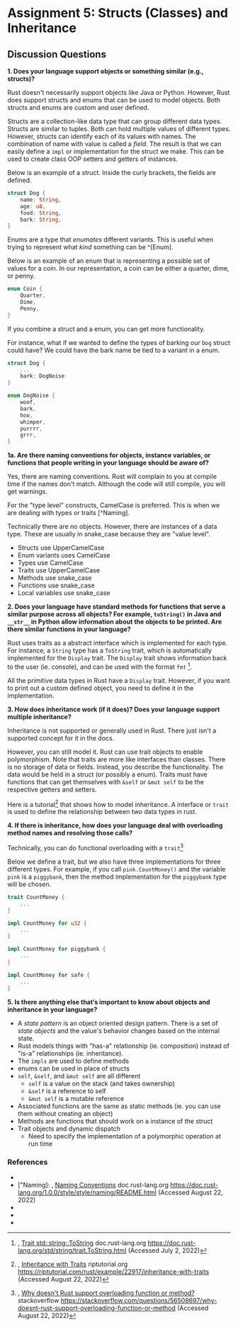 # Assignment 5: Structs (Classes) and Inheritance

## Discussion Questions

**1. Does your language support objects or something similar (e.g., structs)?**

Rust doesn't necessarily support objects like Java or Python. However, Rust does support structs and enums that can be used to model objects. Both structs and enums are custom and user defined. 

Structs are a collection-like data type that can group different data types. Structs are similar to tuples. Both can hold multiple values of different types. However, structs can identify each of its values with names. The combination of name with value is called a _field_. The result is that we can easily define a `impl` or implementation for the struct we make. This can be used to create class OOP setters and getters of instances.

Below is an example of a struct. Inside the curly brackets, the fields are defined. 

``` rust 
struct Dog {
    name: String,
    age: u8,
    food: String,
    bark: String,
}

```

Enums are a type that _enumates_ different variants. This is useful when trying to represent what _kind_ something can be ^[Enum]. 

Below is an example of an enum that is representing a possible set of values for a coin. In our representation, a coin can be either a quarter, dime, or penny.

``` rust
enum Coin {
    Quarter,
    Dime,
    Penny,
}
```

If you combine a struct and a enum, you can get more functionality.

For instance, what if we wanted to define the types of barking our `Dog` struct could have? We could have the bark name be tied to a variant in a enum.

``` rust 
struct Dog {
    ...
    bark: DogNoise 
}

enum DogNoise {
    woof,
    bark,
    hoo,
    whimper,
    purrrr,
    grrr,
}

```

**1a. Are there naming conventions for objects, instance variables, or functions that people writing in your language should be aware of?**

Yes, there are naming conventions. Rust will complain to you at compile time if the names don't match. Although the code will still compile, you will get warnings. 

For the "type level" constructs, CamelCase is preferred. This is when we are dealing with types or traits [^Naming].

Technically there are no objects. However, there are instances of a data type. These are usually in snake_case because they are "value level". 

- Structs use UpperCamelCase
- Enum variants uses CamelCase 
- Types use CamelCase 
- Traits use UpperCamelCase
- Methods use snake_case
- Functions use snake_case
- Local variables use snake_case

**2. Does your language have standard methods for functions that serve a similar purpose across all objects? For example, `toString()` in Java and `__str__` in Python allow information about the objects to be printed. Are there similar functions in your language?**

Rust uses traits as a abstract interface which is implemented for each type. For instance, a `String` type has a `ToString` trait, which is automatically implemented for the `Display` trait. The `Display` trait shows information back to the user (ie. console), and can be used with the format `fmt` [^Trait].

All the primitive data types in Rust have a `Display` trait. However, if you want to print out a custom defined object, you need to define it in the implementation.

**3. How does inheritance work (if it does)? Does your language support multiple inheritance?**

Inheritance is not supported or generally used in Rust. There just isn't a supported concept for it in the docs. 

However, you can still model it. Rust can use trait objects to enable polymorphism. Note that traits are more like interfaces than classes. There is no storage of data or fields. Instead, you describe the functionality. The data would be held in a struct (or possibly a enum). Traits must have functions that can get themselves with `&self` or `&mut self` to be the respective getters and setters. 

Here is a tutorial[^Tutorial] that shows how to model inheritance. A interface or `trait` is used to define the relationship between two data types in rust. 

**4. If there is inheritance, how does your language deal with overloading method names and resolving those calls?**

Technically, you can do functional overloading with a `trait`[^StackOverflow]

Below we define a trait, but we also have three implementations for three different types. For example, if you call `pink.CountMoney()` and the variable `pink` is a `piggybank`, then the method implementation for the `piggybank` type will be chosen.

``` rust
trait CountMoney {
    ...
}

impl CountMoney for u32 {
    ...
}

impl CountMoney for piggybank {
    ...
}

impl CountMoney for safe {
    ...
}

```
**5. Is there anything else that’s important to know about objects and inheritance in your language?**

- A *state pattern* is an object oriented design pattern. There is a set of *state objects* and the value's behavior changes based on the internal state.
- Rust models things with "has-a" relationship (ie. composition) instead of "is-a" relationships (ie. inheritance). 
- The `impls` are used to define methods
- enums can be used in place of structs
- `self`, `&self`, and `&mut self` are all different
    - `self` is a value on the stack (and takes ownership)
    - `&self`  is a reference to self 
    - `&mut self` is a mutable reference
- Associated functions are the same as static methods (ie. you can use them without creating an object)
- Methods are functions that should work on a instance of the struct
- Trait objects and dynamic dispatch
    - Need to specify the implementation of a polymorphic operation at run time

### References 

- [^Enum]: , [Enums](https://doc.rust-lang.org/rust-by-example/custom_types/enum.html) doc.rust-lang.org https://doc.rust-lang.org/rust-by-example/custom_types/enum.html (Accessed August 22, 2022)
- ["Naming]: , [Naming Conventions](https://doc.rust-lang.org/1.0.0/style/style/naming/README.html) doc.rust-lang.org https://doc.rust-lang.org/1.0.0/style/style/naming/README.html (Accessed August 22, 2022)
- [^Trait]: , [Trait std::string::ToString](https://doc.rust-lang.org/std/string/trait.ToString.html) doc.rust-lang.org https://doc.rust-lang.org/std/string/trait.ToString.html (Accessed July 2, 2022)
- [^Tutorial]: , [Inheritance with Traits](https://riptutorial.com/rust/example/22917/inheritance-with-traits) riptutorial.org https://riptutorial.com/rust/example/22917/inheritance-with-traits (Accessed August 22, 2022)
- [^StackOverflow]: , [Why doesn't Rust support overloading function or method?](https://stackoverflow.com/questions/56508697/why-doesnt-rust-support-overloading-function-or-method) stackoverflow https://stackoverflow.com/questions/56508697/why-doesnt-rust-support-overloading-function-or-method (Accessed August 22, 2022)